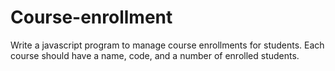 # Course-enrollment

Write a javascript program to manage course enrollments for students. Each course should have a name, code, and a number of enrolled students.
